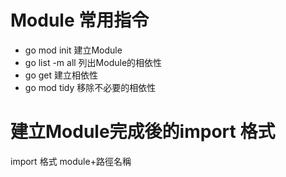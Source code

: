 # Module 常用指令
* go mod init  建立Module
* go list -m all  列出Module的相依性
* go get 建立相依性
* go mod tidy  移除不必要的相依性

# 建立Module完成後的import 格式
import 格式 module+路徑名稱 